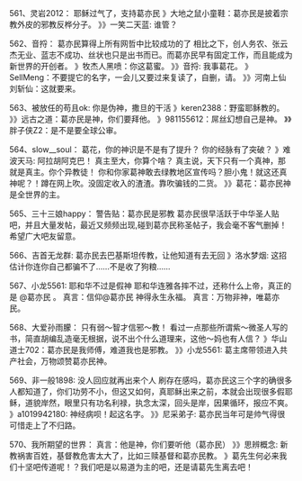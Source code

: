 561、灵岩2012： 耶稣过气了，支持葛亦民
》大地之鼠小童鞋：葛亦民是披着宗教外皮的邪教反桦分子。
》》一笑二天蓝: 谁管？

562、音捋：  葛亦民算得上所有网哲中比较成功的了
相比之下，创人务农、张云杰无业、蓝志不成功、丝状也只是出书而已。而葛亦民早有固定工作，而且能成为新世界的开创者。
》牧杰人黑喷：你这葛蜜。
》》音捋: 我事葛花。
》SellMeng：不要提它的名字，一会儿又要过来复读了，自删，请。
》》河南上仙刘斩仙：这就要来。

563、被放任的苟且ok: 你是伪神，撒旦的干活
》keren2388：野蛮耶稣教的。
》》远古之道：葛亦民是神，你们要拜他。
》981155612：屌丝幻想自己是神。
》》胖子侠Z2：是不是要全球公审。

564、slow__soul：  葛花，你的神识是不是有了提升？
你的经脉有了突破？
》难波天马: 阿拉胡阿克巴！
真主至大，你算个啥？
真主说，天下只有一个真神，那就是真主。你个异教徒！
你和你家葛神敢去绿教地区宣传吗？胆小鬼！就这还真神呢？！蹲在网上吹。没固定收入的渣渣。靠吹骗钱的二货。
》》葛花：葛亦民神是全世界的主。

565、三十三娘happy：  警告贴：葛亦民是邪教
葛亦民很早活跃于中华圣人贴吧，并且大量发帖，最近又频频出现,碰到葛亦民称圣帖子，我会毫不客气删掉！
希望广大吧友留意。

566、吉首无龙群:  葛亦民去巴基斯坦传教，让他知道有去无回
》洛水梦烟: 这招估计你连你自己都骗不了……不是收了狗粮……

567、小龙5561:  耶和华不过是假神
耶和华连雅各摔不过，还称什么上帝，真正的是 @葛亦民 。
真言：信仰@葛亦民 神得永生永福。
真言：万物非神，唯葛亦民。

568、大爱孙雨朦： 只有弱～智才信邪～教！
看过一点那些所谓紫～微圣人写的书，简直胡编乱造毫无根据，说不出个什么道理来，这他～妈也有人信？
》华山道士702：葛亦民是我师傅，难道我也是邪教。
》》小龙5561: 葛主席带领进入共产社会，万物颂赞葛亦民神。

569、非一般1898:   没人回应就再出来个人
刷存在感吗，葛亦民这三个字的确很多人都知道了，你们功劳不小，但这又如何，真耶稣出来之前，本就会出现很多假耶稣，道貌岸然，眼里只有功名利禄，执念太深，回头是岸，因果循环，报应不爽。
》a1019942180: 神经病呗！起这名字。
》》尼采弟子: 葛亦民当年可是帅气得很 可惜走上了不归路。

570、我所期望的世界：  真言：他是神，你们要听他（葛亦民）
》》思辨概念: 新教祸害百姓，基督教危害太大了，比如三赎基督和葛亦民教。
》葛先生何必来我们十坚吧传道呢！？我们吧是以易道为主的吧，还是请葛先生离去吧！